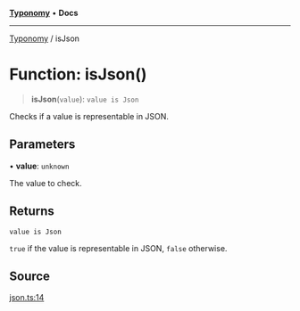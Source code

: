 [**Typonomy**](../README.md) • **Docs**

***

[Typonomy](../globals.md) / isJson

# Function: isJson()

> **isJson**(`value`): `value is Json`

Checks if a value is representable in JSON.

## Parameters

• **value**: `unknown`

The value to check.

## Returns

`value is Json`

`true` if the value is representable in JSON, `false` otherwise.

## Source

[json.ts:14](https://github.com/softcraft-development/typonomy/blob/cee340f062935faae6d8d20bbf994df4a652481c/src/json.ts#L14)
